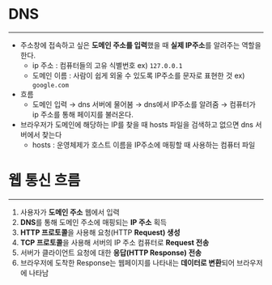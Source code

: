 # DNS

---

- 주소창에 접속하고 싶은 **도메인 주소를 입력**했을 때 **실제 IP주소**를 알려주는 역할을 한다.
    - ip 주소 : 컴퓨터들의 고유 식별번호 ex) `127.0.0.1`
    - 도메인 이름 : 사람이 쉽게 외울 수 있도록 IP주소를 문자로 표현한 것 ex) `google.com`
- 흐름
    - 도메인 입력 → dns 서버에 물어봄 → dns에서 IP주소를 알려줌 → 컴퓨터가 ip 주소를 통해 페이지를 불러온다.
- 브라우저가 도메인에 해당하는 IP를 찾을 때 hosts 파일을 검색하고 없으면 dns 서버에서 찾는다
    - hosts : 운영체제가 호스트 이름을 IP주소에 매핑할 때 사용하는 컴퓨터 파일

# 웹 통신 흐름

---

1. 사용자가 **도메인 주소** 웹에서 입력
2. **DNS**를 통해 도메인 주소에 매핑되는 **IP 주소** 획득
3. **HTTP 프로토콜**을 사용해 요청(HTTP **Request) 생성**
4. **TCP 프로토콜**을 사용해 서버의 IP 주소 컴퓨터로 **Request 전송**
5. 서버가 클라이언트 요청에 대한 **응답(HTTP Response) 전송**
6. 브라우저에 도착한 Response는 웹페이지를 나타내는 **데이터로 변환**되어 브라우저에 나타남
